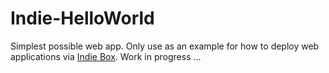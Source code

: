 Indie-HelloWorld
==================

Simplest possible web app. Only use as an example for
how to deploy web applications via [Indie Box](http://indieboxproject.org/). Work in progress ...

